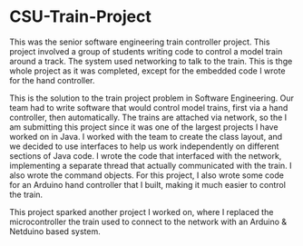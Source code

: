 CSU-Train-Project
=================

This was the senior software engineering train controller project. This project involved a group of students writing code to control a model train around a track. The system used networking to talk to the train. This is thge whole project as it was completed, except for the embedded code I wrote for the hand controller. 

This is the solution to the train project problem in Software Engineering. Our team had to write software that would control model trains, first via a hand controller, then automatically. The trains are attached via network, so the 
I am submitting this project since it was one of the largest projects I have worked on in Java. I worked with the team to create the class layout, and we decided to use interfaces to help us work independently on different sections of Java code. I wrote the code that interfaced with the network, implementing a separate thread that actually communicated with the train. I also wrote the command objects. For this project, I also wrote some code for an Arduino hand controller that I built, making it much easier to control the train.

This project sparked another project I worked on, where I replaced the microcontroller the train used to connect to the network with an Arduino & Netduino based system.  
